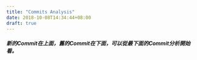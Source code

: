 ```yaml
---
title: "Commits Analysis"
date: 2018-10-08T14:34:44+08:00
draft: true
---
```


#####  新的Commit在上面，舊的Commit在下面，可以從最下面的Commit分析開始看。  #####
